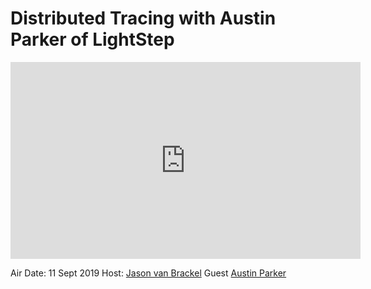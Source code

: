 # Distributed Tracing with Austin Parker of LightStep

<iframe width="560" height="315" src="https://www.youtube.com/embed/VsmUwLlfQo4" frameborder="0" allow="accelerometer; autoplay; encrypted-media; gyroscope; picture-in-picture" allowfullscreen></iframe>

Air Date: 11 Sept 2019
Host: [Jason van Brackel](twitter.com/jasonvanbrackel)
Guest [Austin Parker](twitter.com/austinlparker)
